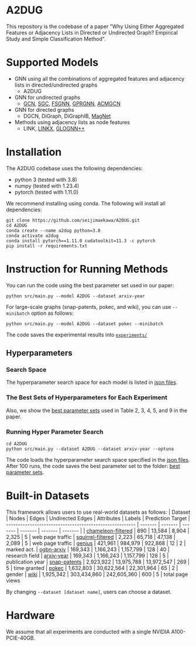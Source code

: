# A2DUG
This repository is the codebase of a paper "Why Using Either Aggregated Features or Adjacency Lists in Directed or Undirected Graph? Empirical Study and Simple Classification Method". 

# Supported Models

+ GNN using all the combinations of aggregated features and adjacency lists in directed/undirected graphs
  + A2DUG
+ GNN for undirected graphs
  + [GCN](https://github.com/tkipf/pygcn), [SGC](https://github.com/Tiiiger/SGC), [FSGNN](https://github.com/sunilkmaurya/FSGNN), [GPRGNN](https://github.com/jianhao2016/GPRGNN), [ACMGCN](https://github.com/SitaoLuan/ACM-GNN)
+ GNN for directed graphs
  + DGCN, DiGraph, DiGraphIB, [MagNet](https://github.com/matthew-hirn/magnet)
+ Methods using adjacency lists as node features
  + LINK, [LINKX](https://github.com/cuai/non-homophily-large-scale), [GLOGNN++](https://github.com/recklessronan/glognn)


# Installation
The A2DUG codebase uses the following dependencies:
+ python 3 (tested with 3.8)
+ numpy (tested with 1.23.4)
+ pytorch (tested with 1.11.0)

We recommend installing using conda. The following will install all dependencies:
```
git clone https://github.com/seijimaekawa/A2DUG.git
cd A2DUG
conda create --name a2dug python=3.8
conda activate a2dug
conda install pytorch==1.11.0 cudatoolkit=11.3 -c pytorch
pip install -r requirements.txt
```

# Instruction for Running Methods
You can run the code using the best parameter set used in our paper:
```
python src/main.py --model A2DUG --dataset arxiv-year 
```

For large-scale graphs (snap-patents, pokec, and wiki), you can use `--minibatch` option as follows:
```
python src/main.py --model A2DUG --dataset pokec --minibatch
```

The code saves the experimental results into [`experiments/`](https://github.com/seijimaekawa/A2DUG/tree/main/experiments)

## Hyperparameters
### Search Space
The hyperparameter search space for each model is listed in [json files](https://github.com/seijimaekawa/A2DUG/tree/main/config/search_space).
### The Best Sets of Hyperparameters for Each Experiment
Also, we show the [best parameter sets](https://github.com/seijimaekawa/A2DUG/tree/main/config/best_config_optuna) used in Table 2, 3, 4, 5, and 9 in the paper.

### Running Hyper Parameter Search
```
cd A2DUG
python src/main.py --dataset A2DUG --dataset arxiv-year --optuna
```

The code loads the hyperparameter search space specified in the [json files](https://github.com/seijimaekawa/A2DUG/tree/main/config/search_space). After 100 runs, the code saves the best parameter set to the folder: [best parameter sets](https://github.com/seijimaekawa/A2DUG/tree/main/config/best_config_optuna). 

# Built-in Datasets

This framework allows users to use real-world datasets as follows:
  | Dataset                                                 | Nodes | Edges | Undirected Edges | Attributes | Labels | Prediction Target 
  | ------------------------------------------------------- | ------- | ------- | ------- | ------- | ------- | ------- |
  | [chameleon-filtered](https://github.com/yandex-research/heterophilous-graphs)          | 890   | 13,584   |  8,904  |  2,325  |  5  | web page traffic
  | [squirrel-filtered](https://github.com/yandex-research/heterophilous-graphs)          | 2,223   | 65,718  |  47,138  |  2,089  |  5  | web page traffic
  | [genius]()          | 421,961 | 984,979 | 922,868 | 12 | 2 | marked act.
  | [ogbn-arxiv]() | 169,343 | 1,166,243 | 1,157,799 | 128 | 40 | research field
  | [arxiv-year]()  | 169,343 | 1,166,243 | 1,157,799 | 128 | 5 | publication year
  | [snap-patents]()  | 2,923,922 | 13,975,788 | 13,972,547 | 269 | 5 | time granted
  | [pokec]() | 1,632,803 | 30,622,564 | 22,301,964 | 65 |  2 | gender
  | [wiki]() | 1,925,342 | 303,434,860 | 242,605,360 | 600 | 5 | total page views
  <!-- | [Cora ml](https://github.com/kimiyoung/planetoid)        |   | 8,416   | 16,316   | 
  | [Citeseer](https://github.com/kimiyoung/planetoid)      | 3,327   | 4,715   | 
  | [Texas](https://openreview.net/forum?id=S1e2agrFvS)     | 183     | 295     |
  | [Wisconsin](https://openreview.net/forum?id=S1e2agrFvS) | 251     | 466     |
  | [Cornell](https://openreview.net/forum?id=S1e2agrFvS)   | 183     | 280     | -->

By changing `--dataset [dataset name]`, users can choose a dataset. 

# Hardware
We assume that all experiments are conducted with a single NVIDIA A100-PCIE-40GB. 
